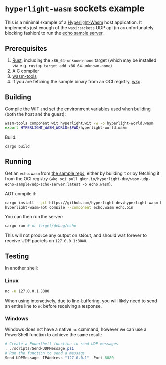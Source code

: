 # `hyperlight-wasm` sockets example

This is a minimal example of a
[Hyperlight-Wasm](https://github.com/hyperlight-dev/hyperlight-wasm)
host application. It implements just enough of the `wasi:sockets` UDP
api (in an unfortunately blocking fashion) to run the [echo sample
server](https://github.com/hyperlight-dev/wasm-udp-echo-sample).

## Prerequisites

1. [Rust](https://www.rust-lang.org/tools/install), including the `x86_64-unknown-none` target (which may be installed via e.g. `rustup target add x86_64-unknown-none`)
2. A C compiler
3. [wasm-tools](https://github.com/bytecodealliance/wasm-tools)
4. If you are fetching the sample binary from an OCI registry,
   [wkg](https://crates.io/crates/wkg/0.10.0).

## Building

Compile the WIT and set the environment variables used when building
(both the host and the guest):

```sh
wasm-tools component wit hyperlight.wit -w -o hyperlight-world.wasm
export HYPERLIGHT_WASM_WORLD=$PWD/hyperlight-world.wasm
```

Build:
```
cargo build
```

## Running

Get an `echo.wasm` from [the sample
repo](https://github.com/hyperlight-dev/wasm-udp-echo-sample), either
by building it or by fetching it from the OCI registry (`wkg oci pull
ghcr.io/hyperlight-dev/wasm-udp-echo-sample/udp-echo-server:latest -o echo.wasm`).

AOT compile it:

```sh
cargo install --git https://github.com/hyperlight-dev/hyperlight-wasm hyperlight-wasm-aot
hyperlight-wasm-aot compile --component echo.wasm echo.bin
```

You can then run the server:

```sh
cargo run # or target/debug/echo
```

This will not produce any output on stdout, and should wait forever to
receive UDP packets on `127.0.0.1:8080`.

## Testing

In another shell:

### Linux

```sh
nc -u 127.0.0.1 8080
```

When using interactively, due to line-buffering, you will likely need
to send an entire line to `nc` before receiving a response.

### Windows

Windows does not have a native `nc` command, however we can use a PowerShell function to achieve the same result:

```powershell
# Create a PowerShell function to send UDP messages
. ./scripts/Send-UDPMessage.ps1
# Run the function to send a message
Send-UDPMessage -IPAddress "127.0.0.1" -Port 8080
```
